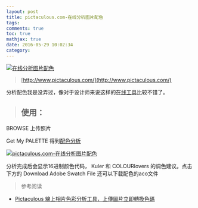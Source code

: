 ```yaml
---
layout: post
title: pictaculous.com-在线分析图片配色
tags:
comments: true
toc: true
mathjax: true
date: 2016-05-29 10:02:34
category:
---
```




[![在线分析图片配色](http://7xoirq.com1.z0.glb.clouddn.com/pictaculous-web.jpg)](http://ww2.sinaimg.cn/large/6026770dgw1epfjl75zlhj20m307xq3z.jpg)

> [http://www.pictaculous.com/](http://www.pictaculous.com/)

分析配色我是没弄过，像对于设计师来说这样的[在线工具](http://www.hhtjim.com/tag/%e5%9c%a8%e7%ba%bf%e5%b7%a5%e5%85%b7)比较不错了。

<!--more-->

> ## 使用：

BROWSE 上传照片

Get My PALETTE 得到[配色分析](http://www.hhtjim.com/tag/%e9%85%8d%e8%89%b2%e5%88%86%e6%9e%90)

[![pictaculous.com-在线分析图片配色](http://7xoirq.com1.z0.glb.clouddn.com/pictaculous-choose.jpg)](http://ww1.sinaimg.cn/large/6026770dgw1epfjqkeg91j20is0gl75z.jpg)

分析完成后会显示16进制颜色代码， Kuler 和 COLOURlovers 的调色建议。点击下方的 Download Adobe Swatch File 还可以下载配色的aco文件



> 参考阅读
- [Pictaculous 線上相片色彩分析工具，上傳圖片立即轉換色碼](http://free.com.tw/pictaculous/)